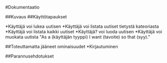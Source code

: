 #Dokumentaatio

##Kuvaus
##Käyttötapaukset

*Käyttäjä voi lukea uutisen
*Käyttäjä voi listata uutiset tietystä kateoriasta
*Käyttäjä voi listata kaikki uutiset
*Käyttäjä? voi luoda uutisen
*Käyttäjä voi muokata uutista
"As a (käyttäjän tyyppi) I want (tavoite) so that (syy)."


##Toteuttamatta jääneet ominaisuudet
*Kirjautuminen

##Parannusehdotukset
